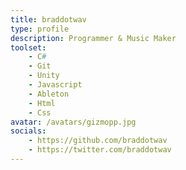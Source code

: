 ```yaml
---
title: braddotwav
type: profile
description: Programmer & Music Maker
toolset:
    - C#
    - Git
    - Unity
    - Javascript
    - Ableton
    - Html
    - Css
avatar: /avatars/gizmopp.jpg
socials:
    - https://github.com/braddotwav
    - https://twitter.com/braddotwav
---
```

